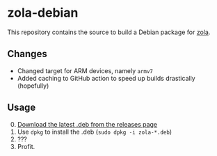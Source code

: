 # zola-debian

This repository contains the source to build a Debian package for [zola](https://github.com/getzola/zola).

## Changes
- Changed target for ARM devices, namely `armv7`
- Added caching to GitHub action to speed up builds drastically (hopefully)

## Usage
0. [Download the latest .deb from the releases page](https://github.com/LLEB-ME/zola-debian/releases/latest)
1. Use `dpkg` to install the .deb (`sudo dpkg -i zola-*.deb`)
2. ???
3. Profit.
